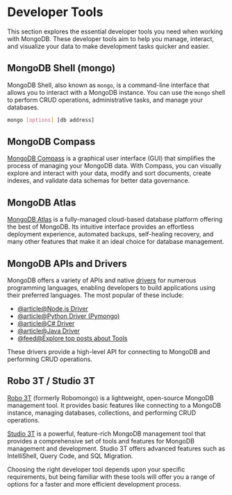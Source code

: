 # Developer Tools

This section explores the essential developer tools you need when working with MongoDB. These developer tools aim to help you manage, interact, and visualize your data to make development tasks quicker and easier.

## MongoDB Shell (mongo)

MongoDB Shell, also known as `mongo`, is a command-line interface that allows you to interact with a MongoDB instance. You can use the `mongo` shell to perform CRUD operations, administrative tasks, and manage your databases.

```bash
mongo [options] [db address]
```

## MongoDB Compass

[MongoDB Compass](https://www.mongodb.com/products/compass) is a graphical user interface (GUI) that simplifies the process of managing your MongoDB data. With Compass, you can visually explore and interact with your data, modify and sort documents, create indexes, and validate data schemas for better data governance.

## MongoDB Atlas

[MongoDB Atlas](https://www.mongodb.com/cloud/atlas) is a fully-managed cloud-based database platform offering the best of MongoDB. Its intuitive interface provides an effortless deployment experience, automated backups, self-healing recovery, and many other features that make it an ideal choice for database management.

## MongoDB APIs and Drivers

MongoDB offers a variety of APIs and native [drivers](https://docs.mongodb.com/drivers/) for numerous programming languages, enabling developers to build applications using their preferred languages. The most popular of these include:

- [@article@Node.js Driver](https://docs.mongodb.com/drivers/node/)
- [@article@Python Driver (Pymongo)](https://docs.mongodb.com/drivers/pymongo/)
- [@article@C# Driver](https://docs.mongodb.com/drivers/csharp/)
- [@article@Java Driver](https://docs.mongodb.com/drivers/java/)
- [@feed@Explore top posts about Tools](https://app.daily.dev/tags/tools?ref=roadmapsh)

These drivers provide a high-level API for connecting to MongoDB and performing CRUD operations.

## Robo 3T / Studio 3T

[Robo 3T](https://robomongo.org/) (formerly Robomongo) is a lightweight, open-source MongoDB management tool. It provides basic features like connecting to a MongoDB instance, managing databases, collections, and performing CRUD operations.

[Studio 3T](https://studio3t.com/) is a powerful, feature-rich MongoDB management tool that provides a comprehensive set of tools and features for MongoDB management and development. Studio 3T offers advanced features such as IntelliShell, Query Code, and SQL Migration.

Choosing the right developer tool depends upon your specific requirements, but being familiar with these tools will offer you a range of options for a faster and more efficient development process.
